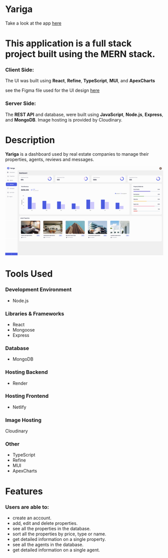 # Yariga 

Take a look at the app [here](https://real-estate-admin-dashboard.netlify.app/)

# This application is a full stack project built using the **MERN** stack.

### Client Side:
The UI was built using **React**, **Refine**, **TypeScript**, **MUI**, and **ApexCharts**

see the Figma file used for the UI design [here](https://www.figma.com/file/QLU3mZJOsmnAN4SEQ8YSTA/Real-Estate-Admin-Dashboard?node-id=0%3A1&t=MJG00Z0wUQi4P4wv-0)

### Server Side:
The **REST API** and database, were built using **JavaScript**, **Node.js**, **Express**, and **MongoDB**. Image hosting is provided by Cloudinary.

# Description
**Yariga** is a dashboard used by real estate companies to manage their properties, agents, reviews and messages.

<kbd>
<img src="imgs_readme/yariga.png"/>
</kbd>


# Tools Used

### Development Environment
* Node.js

### Libraries & Frameworks
* React 
* Mongoose
* Express 

### Database
* MongoDB

### Hosting Backend
* Render

### Hosting Frontend
* Netlify

### Image Hosting
Cloudinary

### Other
* TypeScript
* Refine
* MUI
* ApexCharts

# Features

### Users are able to:

* create an account.
* add, edit and delete properties.
* see all the properties in the database.
* sort all the properties by price, type or name.
* get detailed information on a single property.
* see all the agents in the database.
* get detailed information on a single agent.

</body>


